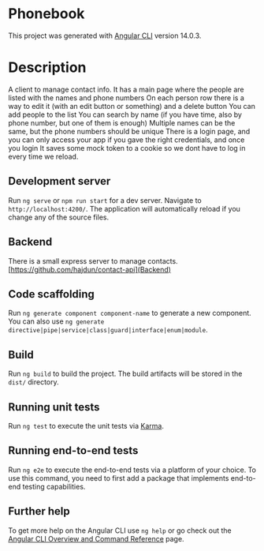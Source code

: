 # Phonebook

This project was generated with [Angular CLI](https://github.com/angular/angular-cli) version 14.0.3.

# Description

A client to manage contact info.
It has a main page where the people are listed with the names and phone numbers
On each person row there is a way to edit it (with an edit button or something) and a delete button
You can add people to the list
You can search by name (if you have time, also by phone number, but one of them is enough)
Multiple names can be the same, but the phone numbers should be unique
There is a login page, and you can only access your app if you gave the right credentials, and once you login It saves some mock token to a cookie so we dont have to log in every time we reload.

## Development server

Run `ng serve` or `npm run start` for a dev server. Navigate to `http://localhost:4200/`. The application will automatically reload if you change any of the source files.

## Backend

There is a small express server to manage contacts. [https://github.com/hajdun/contact-api](Backend)

## Code scaffolding

Run `ng generate component component-name` to generate a new component. You can also use `ng generate directive|pipe|service|class|guard|interface|enum|module`.

## Build

Run `ng build` to build the project. The build artifacts will be stored in the `dist/` directory.

## Running unit tests

Run `ng test` to execute the unit tests via [Karma](https://karma-runner.github.io).

## Running end-to-end tests

Run `ng e2e` to execute the end-to-end tests via a platform of your choice. To use this command, you need to first add a package that implements end-to-end testing capabilities.

## Further help

To get more help on the Angular CLI use `ng help` or go check out the [Angular CLI Overview and Command Reference](https://angular.io/cli) page.

